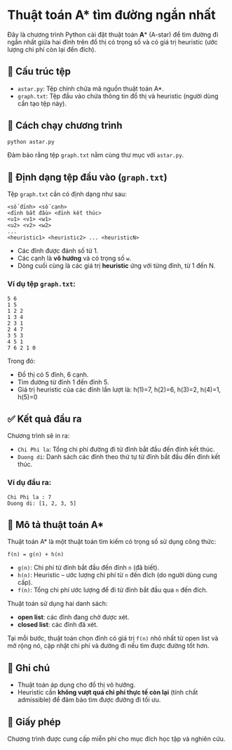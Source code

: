 
# Thuật toán A* tìm đường ngắn nhất

Đây là chương trình Python cài đặt thuật toán **A*** (A-star) để tìm đường đi ngắn nhất giữa hai đỉnh trên đồ thị có trọng số và có giá trị heuristic (ước lượng chi phí còn lại đến đích).

## 📁 Cấu trúc tệp

- `astar.py`: Tệp chính chứa mã nguồn thuật toán A*.
- `graph.txt`: Tệp đầu vào chứa thông tin đồ thị và heuristic (người dùng cần tạo tệp này).

## 🚀 Cách chạy chương trình

```bash
python astar.py
```

Đảm bảo rằng tệp `graph.txt` nằm cùng thư mục với `astar.py`.

## 📄 Định dạng tệp đầu vào (`graph.txt`)

Tệp `graph.txt` cần có định dạng như sau:

```
<số đỉnh> <số cạnh>
<đỉnh bắt đầu> <đỉnh kết thúc>
<u1> <v1> <w1>
<u2> <v2> <w2>
...
<heuristic1> <heuristic2> ... <heuristicN>
```

- Các đỉnh được đánh số từ 1.
- Các cạnh là **vô hướng** và có trọng số `w`.
- Dòng cuối cùng là các giá trị **heuristic** ứng với từng đỉnh, từ 1 đến N.

### Ví dụ tệp `graph.txt`:

```
5 6
1 5
1 2 2
1 3 4
2 3 1
2 4 7
3 5 3
4 5 1
7 6 2 1 0
```

Trong đó:
- Đồ thị có 5 đỉnh, 6 cạnh.
- Tìm đường từ đỉnh 1 đến đỉnh 5.
- Giá trị heuristic của các đỉnh lần lượt là: h(1)=7, h(2)=6, h(3)=2, h(4)=1, h(5)=0

## ✅ Kết quả đầu ra

Chương trình sẽ in ra:

- `Chi Phi la`: Tổng chi phí đường đi từ đỉnh bắt đầu đến đỉnh kết thúc.
- `Duong di`: Danh sách các đỉnh theo thứ tự từ đỉnh bắt đầu đến đỉnh kết thúc.

### Ví dụ đầu ra:

```
Chi Phi la : 7
Duong di: [1, 2, 3, 5]
```

## 🧠 Mô tả thuật toán A*

Thuật toán A* là một thuật toán tìm kiếm có trọng số sử dụng công thức:

```
f(n) = g(n) + h(n)
```

- `g(n)`: Chi phí từ đỉnh bắt đầu đến đỉnh `n` (đã biết).
- `h(n)`: Heuristic – ước lượng chi phí từ `n` đến đích (do người dùng cung cấp).
- `f(n)`: Tổng chi phí ước lượng để đi từ đỉnh bắt đầu qua `n` đến đích.

Thuật toán sử dụng hai danh sách:
- **open list**: các đỉnh đang chờ được xét.
- **closed list**: các đỉnh đã xét.

Tại mỗi bước, thuật toán chọn đỉnh có giá trị `f(n)` nhỏ nhất từ open list và mở rộng nó, cập nhật chi phí và đường đi nếu tìm được đường tốt hơn.

## 📌 Ghi chú

- Thuật toán áp dụng cho đồ thị vô hướng.
- Heuristic cần **không vượt quá chi phí thực tế còn lại** (tính chất admissible) để đảm bảo tìm được đường đi tối ưu.

## 📜 Giấy phép

Chương trình được cung cấp miễn phí cho mục đích học tập và nghiên cứu.
